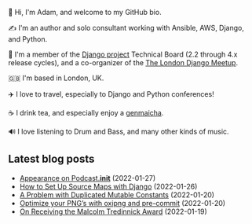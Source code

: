 <p>👋 Hi, I'm Adam, and welcome to my GitHub bio.<p>✍️ I'm an author and solo consultant working with Ansible, AWS, Django, and Python.<p>🦄 I'm a member of the <a class="reference external" href="https://www.djangoproject.com/foundation/teams/">Django project</a> Technical Board (2.2 through 4.x release cycles), and a co-organizer of the <a class="reference external" href="https://www.djangolondon.com/">The London Django Meetup</a>.<p>🇬🇧 I'm based in London, UK.<p>✈️ I love to travel, especially to Django and Python conferences!<p>☕️ I drink tea, and especially enjoy a <a class="reference external" href="https://en.wikipedia.org/wiki/Genmaicha">genmaicha</a>.<p>🔊 I love listening to Drum and Bass, and many other kinds of music.</p></p></p></p></p></p></p>

## Latest blog posts

* [Appearance on Podcast.__init__](https://adamj.eu/tech/2022/01/27/podcast-init/) (2022-01-27)
* [How to Set Up Source Maps with Django](https://adamj.eu/tech/2022/01/26/django-and-source-maps/) (2022-01-26)
* [A Problem with Duplicated Mutable Constants](https://adamj.eu/tech/2022/01/20/a-problem-with-duplicated-mutable-constants/) (2022-01-20)
* [Optimize your PNG’s with oxipng and pre-commit](https://adamj.eu/tech/2022/01/20/optimize-your-pngs-with-oxipng-and-pre-commit/) (2022-01-20)
* [On Receiving the Malcolm Tredinnick Award](https://adamj.eu/tech/2022/01/19/on-receiving-the-malcolm-tredinnick-award/) (2022-01-19)